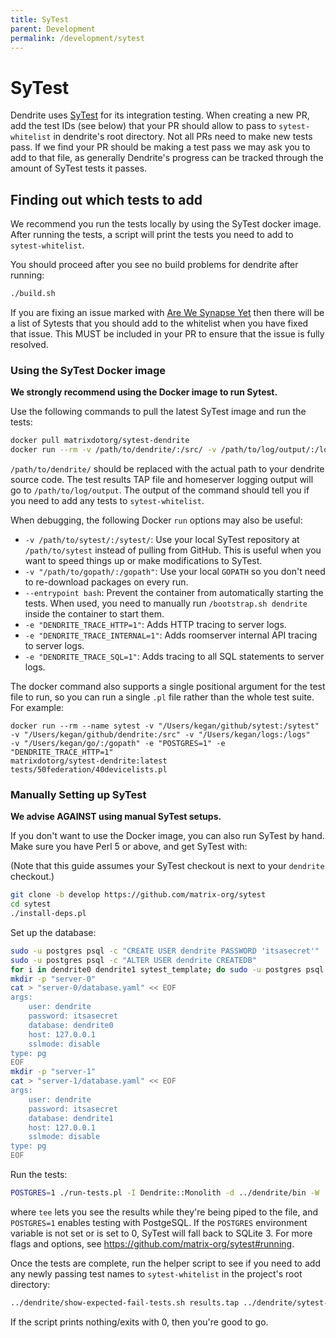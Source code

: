 ```yaml
---
title: SyTest
parent: Development
permalink: /development/sytest
---
```


# SyTest

Dendrite uses [SyTest](https://github.com/matrix-org/sytest) for its
integration testing. When creating a new PR, add the test IDs (see below) that
your PR should allow to pass to `sytest-whitelist` in dendrite's root
directory. Not all PRs need to make new tests pass. If we find your PR should
be making a test pass we may ask you to add to that file, as generally
Dendrite's progress can be tracked through the amount of SyTest tests it
passes.

## Finding out which tests to add

We recommend you run the tests locally by using the SyTest docker image.
After running the tests, a script will print the tests you need to add to
`sytest-whitelist`.

You should proceed after you see no build problems for dendrite after running:

```sh
./build.sh
```

If you are fixing an issue marked with
[Are We Synapse Yet](https://github.com/RickJou/dendrite/labels/are-we-synapse-yet)
then there will be a list of Sytests that you should add to the whitelist when you
have fixed that issue. This MUST be included in your PR to ensure that the issue
is fully resolved.

### Using the SyTest Docker image

**We strongly recommend using the Docker image to run Sytest.**

Use the following commands to pull the latest SyTest image and run the tests:

```sh
docker pull matrixdotorg/sytest-dendrite
docker run --rm -v /path/to/dendrite/:/src/ -v /path/to/log/output/:/logs/ matrixdotorg/sytest-dendrite
```

`/path/to/dendrite/` should be replaced with the actual path to your dendrite
source code. The test results TAP file and homeserver logging output will go to
`/path/to/log/output`. The output of the command should tell you if you need to
add any tests to `sytest-whitelist`.

When debugging, the following Docker `run` options may also be useful:

* `-v /path/to/sytest/:/sytest/`: Use your local SyTest repository at
  `/path/to/sytest` instead of pulling from GitHub. This is useful when you want
  to speed things up or make modifications to SyTest.
* `-v "/path/to/gopath/:/gopath"`: Use your local `GOPATH` so you don't need to
  re-download packages on every run.
* `--entrypoint bash`: Prevent the container from automatically starting the
  tests.  When used, you need to manually run `/bootstrap.sh dendrite` inside
  the container to start them.
* `-e "DENDRITE_TRACE_HTTP=1"`: Adds HTTP tracing to server logs.
* `-e "DENDRITE_TRACE_INTERNAL=1"`: Adds roomserver internal API tracing to
  server logs.
* `-e "DENDRITE_TRACE_SQL=1"`: Adds tracing to all SQL statements to server logs.

The docker command also supports a single positional argument for the test file to
run, so you can run a single `.pl` file rather than the whole test suite. For example:

```
docker run --rm --name sytest -v "/Users/kegan/github/sytest:/sytest"
-v "/Users/kegan/github/dendrite:/src" -v "/Users/kegan/logs:/logs"
-v "/Users/kegan/go/:/gopath" -e "POSTGRES=1" -e "DENDRITE_TRACE_HTTP=1"
matrixdotorg/sytest-dendrite:latest tests/50federation/40devicelists.pl
```

### Manually Setting up SyTest

**We advise AGAINST using manual SyTest setups.**

If you don't want to use the Docker image, you can also run SyTest by hand. Make
sure you have Perl 5 or above, and get SyTest with:

(Note that this guide assumes your SyTest checkout is next to your
`dendrite` checkout.)

```sh
git clone -b develop https://github.com/matrix-org/sytest
cd sytest
./install-deps.pl
```

Set up the database:

```sh
sudo -u postgres psql -c "CREATE USER dendrite PASSWORD 'itsasecret'"
sudo -u postgres psql -c "ALTER USER dendrite CREATEDB"
for i in dendrite0 dendrite1 sytest_template; do sudo -u postgres psql -c "CREATE DATABASE $i OWNER dendrite;"; done
mkdir -p "server-0"
cat > "server-0/database.yaml" << EOF
args:
    user: dendrite
    password: itsasecret
    database: dendrite0
    host: 127.0.0.1
    sslmode: disable
type: pg
EOF
mkdir -p "server-1"
cat > "server-1/database.yaml" << EOF
args:
    user: dendrite
    password: itsasecret
    database: dendrite1
    host: 127.0.0.1
    sslmode: disable
type: pg
EOF
```

Run the tests:

```sh
POSTGRES=1 ./run-tests.pl -I Dendrite::Monolith -d ../dendrite/bin -W ../dendrite/sytest-whitelist -O tap --all | tee results.tap
```

where `tee` lets you see the results while they're being piped to the file, and
`POSTGRES=1` enables testing with PostgeSQL. If the `POSTGRES` environment
variable is not set or is set to 0, SyTest will fall back to SQLite 3. For more
flags and options, see <https://github.com/matrix-org/sytest#running>.

Once the tests are complete, run the helper script to see if you need to add
any newly passing test names to `sytest-whitelist` in the project's root
directory:

```sh
../dendrite/show-expected-fail-tests.sh results.tap ../dendrite/sytest-whitelist ../dendrite/sytest-blacklist
```

If the script prints nothing/exits with 0, then you're good to go.
